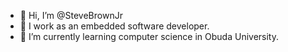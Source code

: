 - 👋 Hi, I’m @SteveBrownJr
- 👀 I work as an embedded software developer.
- 🌱 I’m currently learning computer science in Obuda University.
